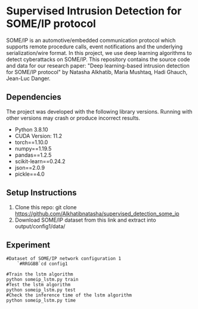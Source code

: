 # Supervised Intrusion Detection for SOME/IP protocol
SOME/IP is an automotive/embedded communication protocol which supports remote procedure calls, event notifications and the underlying serialization/wire format. In this project, we use deep learning algorithms to detect cyberattacks on SOME/IP. This repository contains the source code and data for our research paper: "Deep learning-based intrusion detection for SOME/IP protocol" by Natasha Alkhatib, Maria Mushtaq, Hadi Ghauch, Jean-Luc Danger.

## Dependencies ##
The project was developed with the following library versions. Running with other versions may crash or produce incorrect results.

* Python 3.8.10
* CUDA Version: 11.2
* torch==1.10.0
* numpy==1.19.5
* pandas==1.2.5
* scikit-learn==0.24.2
* json==2.0.9
* pickle==4.0

## Setup Instructions ## 
1. Clone this repo: git clone https://github.com/Alkhatibnatasha/supervised_detection_some_ip
2. Download SOME/IP dataset from this link and extract into output/config1/data/

## Experiment ## 

```
#Dataset of SOME/IP network configuration 1
	`#RRGGBB`cd config1

#Train the lstm algorithm
python someip_lstm.py train
#Test the lstm algorithm
python someip_lstm.py test
#Check the inference time of the lstm algorithm
python someip_lstm.py time
 
 ```
